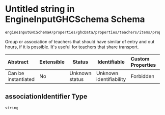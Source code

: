 # Untitled string in EngineInputGHCSchema Schema

```txt
engineInputGHCSchema#/properties/ghcData/properties/teachers/items/properties/associationIdentifier
```

Group or association of teachers that should have similar of entry and out hours, if it is possible. It's useful for teachers that share transport.


| Abstract            | Extensible | Status         | Identifiable            | Custom Properties | Additional Properties | Access Restrictions | Defined In                                                         |
| :------------------ | ---------- | -------------- | ----------------------- | :---------------- | --------------------- | ------------------- | ------------------------------------------------------------------ |
| Can be instantiated | No         | Unknown status | Unknown identifiability | Forbidden         | Allowed               | none                | [ghc.schema.json\*](../out/ghc.schema.json "open original schema") |

## associationIdentifier Type

`string`

